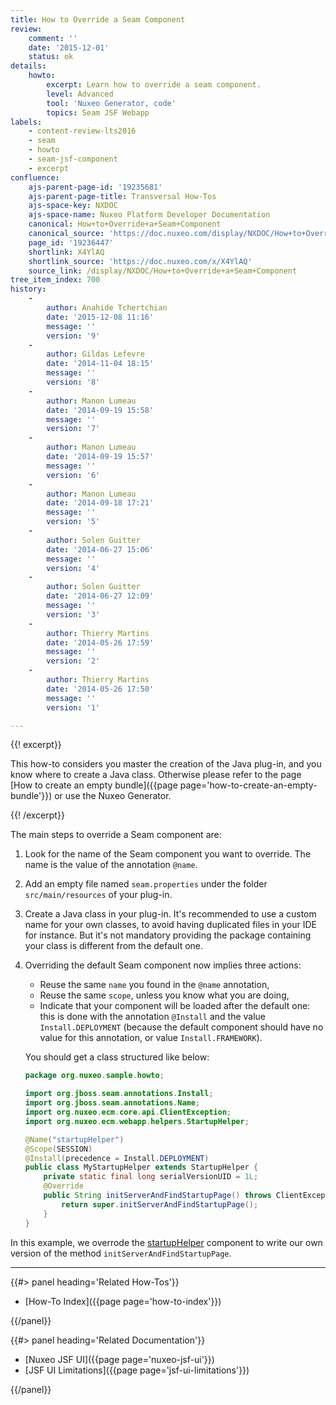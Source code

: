```yaml
---
title: How to Override a Seam Component
review:
    comment: ''
    date: '2015-12-01'
    status: ok
details:
    howto:
        excerpt: Learn how to override a seam component.
        level: Advanced
        tool: 'Nuxeo Generator, code'
        topics: Seam JSF Webapp
labels:
    - content-review-lts2016
    - seam
    - howto
    - seam-jsf-component
    - excerpt
confluence:
    ajs-parent-page-id: '19235681'
    ajs-parent-page-title: Transversal How-Tos
    ajs-space-key: NXDOC
    ajs-space-name: Nuxeo Platform Developer Documentation
    canonical: How+to+Override+a+Seam+Component
    canonical_source: 'https://doc.nuxeo.com/display/NXDOC/How+to+Override+a+Seam+Component'
    page_id: '19236447'
    shortlink: X4YlAQ
    shortlink_source: 'https://doc.nuxeo.com/x/X4YlAQ'
    source_link: /display/NXDOC/How+to+Override+a+Seam+Component
tree_item_index: 700
history:
    -
        author: Anahide Tchertchian
        date: '2015-12-08 11:16'
        message: ''
        version: '9'
    -
        author: Gildas Lefevre
        date: '2014-11-04 18:15'
        message: ''
        version: '8'
    -
        author: Manon Lumeau
        date: '2014-09-19 15:58'
        message: ''
        version: '7'
    -
        author: Manon Lumeau
        date: '2014-09-19 15:57'
        message: ''
        version: '6'
    -
        author: Manon Lumeau
        date: '2014-09-18 17:21'
        message: ''
        version: '5'
    -
        author: Solen Guitter
        date: '2014-06-27 15:06'
        message: ''
        version: '4'
    -
        author: Solen Guitter
        date: '2014-06-27 12:09'
        message: ''
        version: '3'
    -
        author: Thierry Martins
        date: '2014-05-26 17:59'
        message: ''
        version: '2'
    -
        author: Thierry Martins
        date: '2014-05-26 17:50'
        message: ''
        version: '1'

---
```

{{! excerpt}}

This how-to considers you master the creation of the Java plug-in, and you know where to create a Java class. Otherwise please refer to the page [How to create an empty bundle]({{page page='how-to-create-an-empty-bundle'}}) or use the Nuxeo Generator.

{{! /excerpt}}

The main steps to override a Seam component are:

1.  Look for the name of the Seam component you want to override. The name is the value of the annotation `@name`.
2.  Add an empty file named `seam.properties` under the folder `src/main/resources` of your plug-in.
3.  Create a Java class in your plug-in. It's recommended to use a custom name for your own classes, to avoid having duplicated files in your IDE for instance. But it's not mandatory providing the package containing your class is different from the default one.
4.  Overriding the default Seam component now implies three actions:

    *   Reuse the same `name` you found in the `@name` annotation,
    *   Reuse the same `scope`, unless you know what you are doing,
    *   Indicate that your component will be loaded after the default one: this is done with the annotation `@Install` and the value `Install.DEPLOYMENT` (because the default component should have no value for this annotation, or value `Install.FRAMEWORK`).

    You should get a class structured like below:

    ```java
    package org.nuxeo.sample.howto;

    import org.jboss.seam.annotations.Install;
    import org.jboss.seam.annotations.Name;
    import org.nuxeo.ecm.core.api.ClientException;
    import org.nuxeo.ecm.webapp.helpers.StartupHelper;

    @Name("startupHelper")
    @Scope(SESSION)
    @Install(precedence = Install.DEPLOYMENT)
    public class MyStartupHelper extends StartupHelper {
        private static final long serialVersionUID = 1L;
        @Override
        public String initServerAndFindStartupPage() throws ClientException {
            return super.initServerAndFindStartupPage();
        }
    }
    ```

In this example, we overrode the [startupHelper](https://github.com/nuxeo/nuxeo-dm/blob/master/nuxeo-platform-webapp-core/src/main/java/org/nuxeo/ecm/webapp/helpers/StartupHelper.java) component to write our own version of the method `initServerAndFindStartupPage`.

* * *

<div class="row" data-equalizer data-equalize-on="medium">
<div class="column medium-6">
{{#> panel heading='Related How-Tos'}}

- [How-To Index]({{page page='how-to-index'}})

{{/panel}}
</div>

<div class="column medium-6">
{{#> panel heading='Related Documentation'}}

- [Nuxeo JSF UI]({{page page='nuxeo-jsf-ui'}})
- [JSF UI Limitations]({{page page='jsf-ui-limitations'}})

{{/panel}}
</div>
</div>
